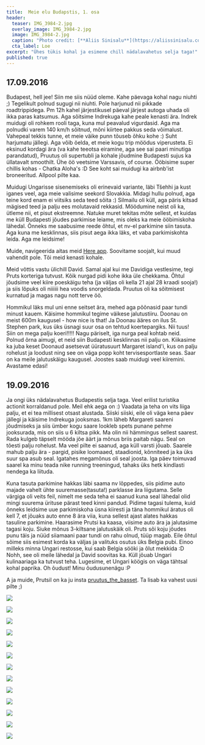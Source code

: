 ```yaml
---
title:  Meie elu Budapstis, 1. osa
header: 
  teaser: IMG_3984-2.jpg
  overlay_image: IMG_3984-2.jpg
  image: IMG_3984-2.jpg
  caption: "Photo credit: [**Aliis Sinisalu**](https://aliissinisalu.com/)"
  cta_label: Loe
excerpt: "Ühes tükis kohal ja esimene chill nädalavahetus selja taga!"
published: true
---
```

## 17.09.2016

Budapest, hell jee! Siin me siis nüüd oleme. Kahe päevaga kohal nagu niuhti ;) Tegelikult polnud sugugi nii niuhti. Pole harjunud nii pikkade roadtrippidega. Pm 12h kahel järjestikusel päeval järjest autoga uhada oli ikka paras katsumus. Aga sõitsime Indrekuga kahe peale kenasti ära. Indrek muidugi oli rohkem rooli taga, kuna mul peavalud vigurdasid. Aga ma polnudki varem 140 km/h sõitnud, mõni kiirtee pakkus seda võimalust. Vahepeal tekkis tunne, et meie väike punn tõuseb õhku kohe :) Suht harjumatu jällegi. Aga võib öelda, et meie kogu trip möödus viperusteta. Ei eksinud kordagi ära (va kahe teeotsa eiramine, aga see sai paari minutiga parandatud), Pruutus oli supertubli ja kohale jõudmine Budapesti sujus ka üllatavalt smoothilt. Ühe öö veetsime Varssavis, of course. Ööbisime super chillis kohas - Chatka Aloha's :D See koht sai muidugi ka airbnb'ist broneeritud. Allpool pilte kaa.

Muidugi Ungarisse sisenemiseks oli erinevaid variante, läbi Tšehhi ja kust iganes veel, aga meie valisime seekord Slovakkia. Midagi hullu polnud, aga teine kord enam ei viitsiks seda teed sõita :) Silmailu oli küll, aga päris kitsad mägised teed ja palju ees molutavaid rekkasid. Möödumine neist oli ka, ütleme nii, et pisut ekstreemne. Natuke muret tekitas mõte sellest, et kuidas me küll Budapesti jõudes parkimise leiame, mis oleks ka meie ööbimiskoha lähedal. Õnneks me saabusime reede õhtul, et nv-el parkimine siin tasuta. Aga kuna me kesklinnas, siis pisut aega ikka läks, et vaba parkimiskohta leida. Aga me leidsime!

Muide, navigeerida aitas meid [Here app](https://pages.here.com/app/). Soovitame soojalt, kui muud vahendit pole. Tõi meid kenasti kohale. 

Meid võttis vastu ülichill David. Samal ajal kui me Davidiga vestlesime, tegi Pruts korteriga tutvust. Kõik nurgad pidi kohe ikka üle chekkama. Õhtul jõudsime veel kiire poeskäigu teha (ja väljas oli kella 21 ajal 28 kraadi sooja!) ja siis lõpuks oli niiiiii hea voodis snorgeldada. Pruutus oli ka sõitmisest kurnatud ja magas nagu nott terve öö.

Hommikul läks mul uni enne seitset ära, mehed aga põõnasid paar tundi minust kauem. Käisime hommikul tegime väikese jalutustiiru. Doonau on meist 600m kaugusel - how nice is that! Ja Doonau ääres on ilus St. Stephen park, kus üks üsnagi suur osa on tehtud koertepargiks. Nii tuus! Siin on mega palju koeri!!!!! Nagu päriselt, iga nurga peal kohtab neid. Polnud õrna aimugi, et neid siin Budapesti kesklinnas nii palju on. Kiikasime ka juba keset Doonaud asetsevat üüratusuurt Margaret island'i, kus on palju rohelust ja loodust ning see on väga popp koht tervisesportlaste seas. Saar on ka meile jalutuskäigu kaugusel. Joostes saab muidugi veel kiiremini. Avastame edasi!

## 19.09.2016

Ja ongi üks nädalavahetus Budapestis selja taga. Veel erilist turistika actionit korraldanud pole. Meil ehk aega on :) Vaadata ja teha on vits liiga palju, et ei tea millisest otsast alustada. Siiski siiski, eile oli väga kena päev jällegi ja käisime Indrekuga jooksmas. 1km läheb Margareti saareni jõudmiseks ja siis ümber kogu saare lookleb spets punane pehme jooksurada, mis on siis u 6 kiltsa pikk. Ma olin nii hämmingus sellest saarest. Rada kulgeb täpselt mööda jõe äärt ja mõnus briis paitab nägu. Seal on tõesti palju rohelust. Ma veel pilte ei saanud, aga küll varsti jõuab. Saarele mahub palju ära - pargid, pisike loomaaed, staadionid, kõnniteed ja ka üks suur spa asub seal. Igatahes megamõnus oli seal joosta. Iga päev toimuvad saarel ka minu teada nike running treeningud, tahaks üks hetk kindlasti nendega ka liituda.

Kuna tasuta parkimine hakkas läbi saama nv lõppedes, siis pidime auto majade vahelt ühte suuremasse(tasuta!) parklasse ära liigutama. Selle värgiga oli veits feil, nimelt me seda teha ei saanud kuna seal lähedal olid mingi suurema ürituse pärast teed kinni pandud. Pidime tagasi tulema, kuid õnneks leidsime uue parkimiskoha üsna kiiresti ja täna hommikul äratus oli kell 7, et jõuaks auto enne 8 ära viia, kuna sellest ajast alates hakkas tasuline parkimine. Haarasime Prutsi ka kaasa, viisime auto ära ja jalutasime tagasi koju. Siuke mõnus 3-kiltsane jalutuskäik oli. Pruts sõi koju jõudes punu täis ja nüüd siiamaani paar tundi on rahu olnud, tüüp magab. Eile õhtul sõime siis esimest korda ka väljas ja valituks osutus üks Belgia pubi. Einoo milleks minna Ungari restosse, kui saab Belgia sööki ja õlut mekkida :D Nohh, see oli meile lähedal ja David soovitas ka. Küll jõuab Ungari kulinaariaga ka tutvust teha. Lugesime, et Ungari köögis on väga tähtsal kohal paprika. Oh õudust! Minu õudusunenägu :P

A ja muide, Prutsil on ka ju insta [pruutus_the_basset](https://www.instagram.com/pruutus_the_basset/). Ta lisab ka vahest uusi pilte ;)

![]({{site.baseurl}}/images/IMG_20160915_132637.jpg)

![]({{site.baseurl}}/images/IMG_20160916_165841.jpg)

![]({{site.baseurl}}/images/IMG_3958.jpg)

![]({{site.baseurl}}/images/IMG_3963.jpg)

![]({{site.baseurl}}/images/IMG_3972.jpg)

![]({{site.baseurl}}/images/IMG_3976.jpg)

![]({{site.baseurl}}/images/IMG_3981.jpg)

![]({{site.baseurl}}/images/IMG_3984.jpg)

![]({{site.baseurl}}/images/IMG_3988.jpg)

![]({{site.baseurl}}/images/IMG_3990.jpg)

![]({{site.baseurl}}/images/IMG_3993.jpg)

![]({{site.baseurl}}/images/IMG_3994.jpg)

![]({{site.baseurl}}/images/IMG_4007.jpg)





